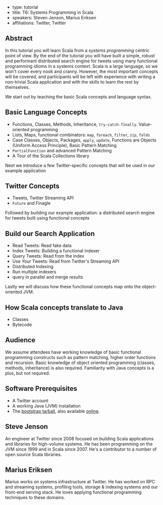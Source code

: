 - type: tutorial
- title: T6: Systems Programming in Scala
- speakers: Steven Jenson, Marius Eriksen
- affiliations: Twitter, Twitter


## Abstract
In this tutorial you will learn Scala from a *systems programming*
centric point of view. By the end of the tutorial you will have built
a simple, robust and performant distributed search engine for tweets
using many functional programming idioms in a systems context. Scala
is a large language, so we won't cover every nook and cranny. However,
the most important concepts will be covered, and participants will be
left with experience with writing a non-trivial Scala application and
with the skills to learn the rest by themselves.

We start out by teaching the basic Scala concepts and language syntax.

## Basic Language Concepts
- Functions, Classes, Methods, Inheritance, `try-catch-finally`.
 Value-oriented programming
- Lists, Maps, functional combinators: `map`, `foreach`, `filter`,
 `zip`, `folds`
- Case Classes, Objects, Packages, `apply`, `update`, Functions are
 Objects \(Uniform Access Principle\), Basic Pattern Matching
- `PartialFunction` and advanced Pattern Matching
- A Tour of the Scala Collections library

Next we introduce a few Twitter-specific concepts that will be used in
our example application

## Twitter Concepts
- Tweets, Twitter Streaming API
- `Future` and Finagle

Followed by building our example application: a distributed search
engine for tweets built using functional concepts

## Build our Search Application
- Read Tweets: Read fake data
- Index Tweets: Building a functional indexer
- Query Tweets: Read from the index
- Use *Your* Tweets: Read from Twitter's Streaming API
- Distributed Indexing
- Run multiple indexers
- query in parallel and merge results

Lastly we will discuss how these functional concepts map onto the
object-oriented JVM.

## How Scala concepts translate to Java
- Classes
- Bytecode

## Audience
We assume attendees have working knowledge of basic functional
programming constructs such as pattern matching, higher order
functions and recursion.  Basic knowledge of object oriented
programming \(classes, methods, inheritance\) is also required.
Familiarity with Java concepts is a plus, but not required.

## Software Prerequisites
- A Twitter account
- A working Java (JVM) installation
- The [bootstrap tarball](http://cufp.org/sites/all/files/uploads/scalaschool.tgz), also available [online](http://twitter.github.com/scala_school/).

## Steve Jenson
An engineer at Twitter since 2008 focused on building Scala
applications and libraries for high-volume systems. He has been
programming on the JVM since 1999 and in Scala since 2007\. He's a
contributor to a number of open source Scala libraries.

## Marius Eriksen
Marius works on systems infrastructure at Twitter. He has worked on
RPC and streaming systems, profiling tools, storage &amp; indexing systems
and our front-end serving stack. He loves applying functional
programming techniques to these domains.
